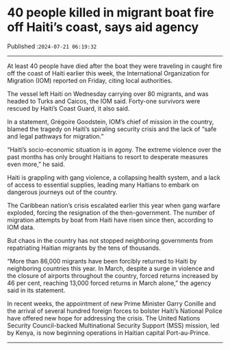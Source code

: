 # 40 people killed in migrant boat fire off Haiti’s coast, says aid agency

Published :`2024-07-21 06:19:32`

---

At least 40 people have died after the boat they were traveling in caught fire off the coast of Haiti earlier this week, the International Organization for Migration (IOM) reported on Friday, citing local authorities.

The vessel left Haiti on Wednesday carrying over 80 migrants, and was headed to Turks and Caicos, the IOM said. Forty-one survivors were rescued by Haiti’s Coast Guard, it also said.

In a statement, Grégoire Goodstein, IOM’s chief of mission in the country, blamed the tragedy on Haiti’s spiraling security crisis and the lack of “safe and legal pathways for migration.”

“Haiti’s socio-economic situation is in agony. The extreme violence over the past months has only brought Haitians to resort to desperate measures even more,” he said.

Haiti is grappling with gang violence, a collapsing health system, and a lack of access to essential supplies, leading many Haitians to embark on dangerous journeys out of the country.

The Caribbean nation’s crisis escalated earlier this year when gang warfare exploded, forcing the resignation of the then-government. The number of migration attempts by boat from Haiti have risen since then, according to IOM data.

But chaos in the country has not stopped neighboring governments from repatriating Haitian migrants by the tens of thousands.

“More than 86,000 migrants have been forcibly returned to Haiti by neighboring countries this year. In March, despite a surge in violence and the closure of airports throughout the country, forced returns increased by 46 per cent, reaching 13,000 forced returns in March alone,” the agency said in its statement.

In recent weeks, the appointment of new Prime Minister Garry Conille and the arrival of several hundred foreign forces to bolster Haiti’s National Police have offered new hope for addressing the crisis. The United Nations Security Council-backed Multinational Security Support (MSS) mission, led by Kenya, is now beginning operations in Haitian capital Port-au-Prince.

---

